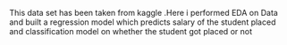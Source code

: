 This data set has been taken from kaggle .Here i performed EDA on Data and built a regression model which predicts salary of the student placed and classification model on whether the student got placed or not
